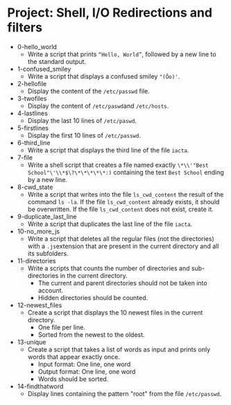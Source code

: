 # Project: Shell, I/O Redirections and filters


*  0-hello_world
   - Write a script that prints `“Hello, World”`, followed by a new line to the standard output.
*  1-confused_smiley
   - Write a script that displays a confused smiley `"(Ôo)'`.
*  2-hellofile
   - Display the content of the `/etc/passwd` file.
*  3-twofiles 
   - Display the content of `/etc/paswd`and `/etc/hosts`.
*  4-lastlines
   - Display the last 10 lines of `/etc/paswd`.
*  5-firstlines
   - Display the first 10 lines of `/etc/passwd`.
*  6-third_line
   - Write a script that displays the third line of the file `iacta`.
*  7-file
   - Write a shell script that creates a file named exactly `\*\\'"Best School"\'\\*$\?\*\*\*\*\*:)` containing the text `Best School` ending by a new line.
*  8-cwd_state
   - Write a script that writes into the file `ls_cwd_content` the result of the command `ls -la`. If the file `ls_cwd_content` already exists, it should be overwritten. If the file `ls_cwd_content` does not exist, create it.
*  9-duplicate_last_line
   - Write a script that duplicates the last line of the file `iacta`.
*  10-no_more_js
   - Write a script that deletes all the regular files (not the directories) with a `.js`extension that are present in the current directory and all its subfolders.
*  11-directories
   - Write a scripts that counts the number of directories and sub-directories in the current directory.
     - The current and parent directories should not be taken into account.
     - Hidden directories should be counted.
*  12-newest_files
   - Create a script that displays the 10 newest files in the current directory.
     - One file per line.
     - Sorted from the newest to the oldest.
*  13-unique
   - Create a script that takes a list of words as input and prints only words that appear exactly once.
     - Input format: One line, one word
     - Output format: One line, one word
     - Words should be sorted.
*  14-findthatword
   - Display lines containing the pattern "root" from the file `/etc/passwd`.
